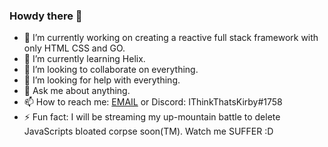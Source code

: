 ### Howdy there 👋

- 🔭 I’m currently working on creating a reactive full stack framework with only HTML CSS and GO.
- 🌱 I’m currently learning Helix.
- 👯 I’m looking to collaborate on everything.
- 🤔 I’m looking for help with everything.
- 💬 Ask me about anything.
- 📫 How to reach me: [EMAIL](mailto:gitblamekirby@ithinkthats.mozmail.com) or Discord: IThinkThatsKirby#1758
- ⚡ Fun fact: I will be streaming my up-mountain battle to delete JavaScripts bloated corpse soon(TM). Watch me SUFFER :D

